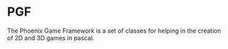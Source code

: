 # PGF
The Phoenix Game Framework is a set of classes for helping in the creation of 2D and 3D games in pascal.
